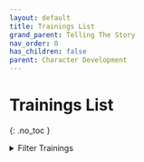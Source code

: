 ```yaml
---
layout: default
title: Trainings List
grand_parent: Telling The Story
nav_order: 0
has_children: false
parent: Character Development
---
```

# Trainings List
{: .no_toc }

<details><summary>Filter Trainings</summary><fieldset class="filter"></fieldset></details>


